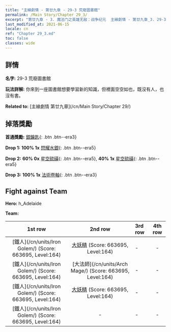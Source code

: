 ```yaml
---
title: "主線劇情 - 第廿九章 - 29-3 荒廢圖書館"
permalink: /Main Story/Chapter 29_3/
excerpt: "第廿九章 - 3. 魔法门之英雄无敌：战争纪元  主線劇情 - 第廿九章_3. 29-3 荒廢圖書館"
last_modified_at: 2021-06-15
locale: cn
ref: "Chapter 29_3.md"
toc: false
classes: wide
---
```


## 詳情

 **名字:** 29-3 荒廢圖書館

 **玩法詳解:** 你來到一座圖書館想要學習新的知識，但裡面空空如也，既沒有人，也沒有書。

 **Related to:** [主線劇情 第廿九章](/cn/Main Story/Chapter 29/)

## 掉落獎勵

 **首通獎勵:** [銀鑰匙](/cn/Items/con_693/){: .btn .btn--era3}

 **Drop 1:** **100% 1x** [閃耀水銀](/cn/Items/mat_98/){: .btn .btn--era5}

 **Drop 2:** **60% 0x** [星空硫磺](/cn/Items/mat_92/){: .btn .btn--era5}, **40% 1x** [星空硫磺](/cn/Items/mat_92/){: .btn .btn--era5}

 **Drop 3:** **100% 1x** [法術卷軸](/cn/Items/con_694/){: .btn .btn--era3}


## Fight against Team
 **Hero:** h_Adelaide

 **Team:**


  | 1st row | 2nd row | 3rd row | 4th row |
  |:----:|:----:|:----|:----:|
  | [鐵人](/cn/units/Iron Golem/) (Score: 663695, Level:164)  | [大妖精](/cn/units/Gremlin/) (Score: 663695, Level:164)  | - | - |
  | [鐵人](/cn/units/Iron Golem/) (Score: 663695, Level:164)  | [大法師](/cn/units/Arch Mage/) (Score: 663695, Level:164)  | - | - |
  | [鐵人](/cn/units/Iron Golem/) (Score: 663695, Level:164)  | [大妖精](/cn/units/Gremlin/) (Score: 663695, Level:164)  | - | - |
  | [鐵人](/cn/units/Iron Golem/) (Score: 663695, Level:164)  | - | - | - |


